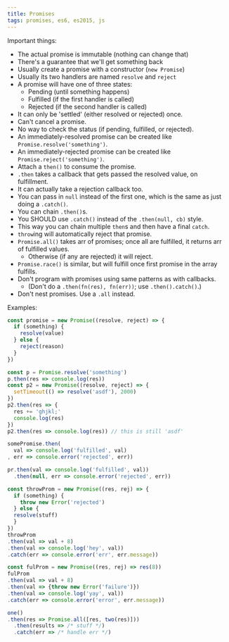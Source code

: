 ```yaml
---
title: Promises
tags: promises, es6, es2015, js
---
```


Important things:
* The actual promise is immutable (nothing can change that)
* There's a guarantee that we'll get something back
* Usually create a promise with a constructor (`new Promise`)
* Usually its two handlers are named `resolve` and `reject`
* A promise will have one of three states:
  * Pending (until something happens)
  * Fulfilled (if the first handler is called)
  * Rejected (if the second handler is called)
* It can only be 'settled' (either resolved or rejected) once.
* Can't cancel a promise.
* No way to check the status (if pending, fulfilled, or rejected).
* An immediately-resolved promise can be created like `Promise.resolve('something')`.
* An immediately-rejected promise can be created like `Promise.reject('something')`.
* Attach a `then()` to consume the promise.
* `.then` takes a callback that gets passed the resolved value, on fulfillment.
* It can actually take a rejection callback too.
* You can pass in `null` instead of the first one, which is the same as just doing a `.catch()`.
* You can chain `.then()`s.
* You SHOULD use `.catch()` instead of the `.then(null, cb)` style.
* This way you can chain multiple `then`s and then have a final `catch`.
* `throw`ing will automatically reject that promise.
* `Promise.all()` takes arr of promises; once all are fulfilled, it returns arr of fulfilled values.
  * Otherwise (if any are rejected) it will reject.
* `Promise.race()` is similar, but will fulfill once first promise in the array fulfills.
* Don't program with promises using same patterns as with callbacks.
  * (Don't do a `.then(fn(res), fn(err))`; use `.then().catch()`.)
* Don't nest promises. Use a `.all` instead.


Examples:

```javascript
const promise = new Promise((resolve, reject) => {
  if (something) {
    resolve(value)
  } else {
    reject(reason)
  }
})

const p = Promise.resolve('something')
p.then(res => console.log(res))
const p2 = new Promise((resolve, reject) => {
  setTimeout(() => resolve('asdf'), 2000)
})
p2.then(res => {
  res += 'ghjkl;'
  console.log(res)
})
p2.then(res => console.log(res)) // this is still 'asdf'

somePromise.then(
  val => console.log('fulfilled', val)
, err => console.error('rejected', err))

pr.then(val => console.log('fulfilled', val))
  .then(null, err => console.error('rejected', err))

const throwProm = new Promise((res, rej) => {
  if (something) {
    throw new Error('rejected')
  } else {
  resolve(stuff)
  }
})
throwProm
.then(val => val + 8)
.then(val => console.log('hey', val))
.catch(err => console.error('err', err.message))

const fulProm = new Promise((res, rej) => res(8))
fulProm
.then(val => val + 8)
.then(val => {throw new Error('failure')})
.then(val => console.log('yay', val))
.catch(err => console.error('error', err.message))

one()
.then(res => Promise.all([res, two(res)]))
  .then(results => /* stuff */)
  .catch(err => /* handle err */)

```

